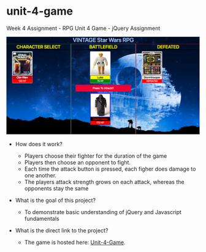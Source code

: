 # unit-4-game
Week 4 Assignment - RPG Unit 4 Game - jQuery Assignment

![Alt text](assets/images/SWRPGscreenshot.png?raw=true "SW Screenshot")


- How does it work? 
  * Players choose their fighter for the duration of the game
  * Players then choose an opponent to fight. 
  * Each time the attack button is pressed, each figher does damage to one another. 
  * The players attack strength grows on each attack, whereas the opponents stay the same

- What is the goal of this project?
  * To demonstrate basic understanding of jQuery and Javascript fundamentals
  
- What is the direct link to the project?
  * The game is hosted here: [Unit-4-Game](https://joseaphmankin.github.io/unit-4-game/).

  